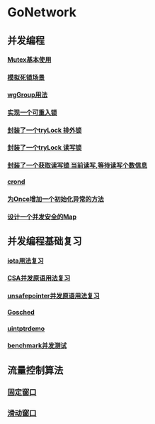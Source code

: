 # GoNetwork

## 并发编程
   #### [Mutex基本使用]()
   #### [模拟死锁场景]()
   #### [wgGroup用法]()
   #### [实现一个可重入锁]()
   #### [封装了一个tryLock 排外锁]()
   #### [封装了一个tryLock 读写锁]()
   #### [封装了一个获取读写锁 当前读写,等待读写个数信息]()
   #### [crond]()
   #### [为Once增加一个初始化异常的方法]()
   #### [设计一个并发安全的Map]()
   
## 并发编程基础复习
   #### [iota用法复习]()
   #### [CSA并发原语用法复习]()
   #### [unsafepointer并发原语用法复习]()
   #### [Gosched]()
   #### [uintptrdemo]()
   #### [benchmark并发测试]()

## 流量控制算法
   ### [固定窗口]()
   ### [滑动窗口]()